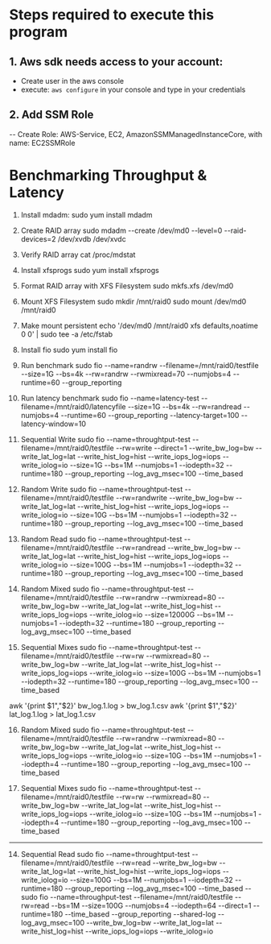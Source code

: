 # Steps required to execute this program

## 1. Aws sdk needs access to your account:

- Create user in the aws console
- execute: `aws configure` in your console and type in your credentials

## 2. Add SSM Role

-- Create Role: AWS-Service, EC2, AmazonSSMManagedInstanceCore,
with name: EC2SSMRole

# Benchmarking Throughput & Latency

1. Install mdadm:
   sudo yum install mdadm

2. Create RAID array
   sudo mdadm --create /dev/md0 --level=0 --raid-devices=2 /dev/xvdb /dev/xvdc

3. Verify RAID array
   cat /proc/mdstat

4. Install xfsprogs
   sudo yum install xfsprogs

5. Format RAID array with XFS Filesystem
   sudo mkfs.xfs /dev/md0

6. Mount XFS Filesystem
   sudo mkdir /mnt/raid0
   sudo mount /dev/md0 /mnt/raid0

7. Make mount persistent
   echo '/dev/md0 /mnt/raid0 xfs defaults,noatime 0 0' | sudo tee -a /etc/fstab

8. Install fio
   sudo yum install fio

9. Run benchmark
   sudo fio --name=randrw --filename=/mnt/raid0/testfile --size=1G --bs=4k --rw=randrw --rwmixread=70 --numjobs=4 --runtime=60 --group_reporting

10. Run latency benchmark
    sudo fio --name=latency-test --filename=/mnt/raid0/latencyfile --size=1G --bs=4k --rw=randread --numjobs=4 --runtime=60 --group_reporting --latency-target=100 --latency-window=10

11. Sequential Write
    sudo fio --name=throughtput-test --filename=/mnt/raid0/testfile --rw=write --direct=1 --write_bw_log=bw --write_lat_log=lat --write_hist_log=hist --write_iops_log=iops --write_iolog=io --size=1G --bs=1M --numjobs=1 --iodepth=32 --runtime=180 --group_reporting --log_avg_msec=100 --time_based

12. Random Write
    sudo fio --name=throughtput-test --filename=/mnt/raid0/testfile --rw=randwrite --write_bw_log=bw --write_lat_log=lat --write_hist_log=hist --write_iops_log=iops --write_iolog=io --size=10G --bs=1M --numjobs=1 --iodepth=32 --runtime=180 --group_reporting --log_avg_msec=100 --time_based

13. Random Read
    sudo fio --name=throughtput-test --filename=/mnt/raid0/testfile --rw=randread --write_bw_log=bw --write_lat_log=lat --write_hist_log=hist --write_iops_log=iops --write_iolog=io --size=100G --bs=1M --numjobs=1 --iodepth=32 --runtime=180 --group_reporting --log_avg_msec=100 --time_based

14. Random Mixed
    sudo fio --name=throughtput-test --filename=/mnt/raid0/testfile --rw=randrw --rwmixread=80 --write_bw_log=bw --write_lat_log=lat --write_hist_log=hist --write_iops_log=iops --write_iolog=io --size=12000G --bs=1M --numjobs=1 --iodepth=32 --runtime=180 --group_reporting --log_avg_msec=100 --time_based

15. Sequential Mixes
    sudo fio --name=throughtput-test --filename=/mnt/raid0/testfile --rw=rw --rwmixread=80 --write_bw_log=bw --write_lat_log=lat --write_hist_log=hist --write_iops_log=iops --write_iolog=io --size=100G --bs=1M --numjobs=1 --iodepth=32 --runtime=180 --group_reporting --log_avg_msec=100 --time_based

awk '{print $1","$2}' bw_log.1.log > bw_log.1.csv
awk '{print $1","$2}' lat_log.1.log > lat_log.1.csv

16. Random Mixed
    sudo fio --name=throughtput-test --filename=/mnt/raid0/testfile --rw=randrw --rwmixread=80 --write_bw_log=bw --write_lat_log=lat --write_hist_log=hist --write_iops_log=iops --write_iolog=io --size=10G --bs=1M --numjobs=1 --iodepth=4 --runtime=180 --group_reporting --log_avg_msec=100 --time_based

17. Sequential Mixes
    sudo fio --name=throughtput-test --filename=/mnt/raid0/testfile --rw=rw --rwmixread=80 --write_bw_log=bw --write_lat_log=lat --write_hist_log=hist --write_iops_log=iops --write_iolog=io --size=10G --bs=1M --numjobs=1 --iodepth=4 --runtime=180 --group_reporting --log_avg_msec=100 --time_based

---

14. Sequential Read
    sudo fio --name=throughtput-test --filename=/mnt/raid0/testfile --rw=read --write_bw_log=bw --write_lat_log=lat --write_hist_log=hist --write_iops_log=iops --write_iolog=io --size=100G --bs=1M --numjobs=1 --iodepth=32 --runtime=180 --group_reporting --log_avg_msec=100 --time_based --
    sudo fio --name=throughput-test --filename=/mnt/raid0/testfile --rw=read --bs=1M --size=100G --numjobs=4 --iodepth=64 --direct=1 --runtime=180 --time_based --group_reporting --shared-log --log_avg_msec=100 --write_bw_log=bw --write_lat_log=lat --write_hist_log=hist --write_iops_log=iops --write_iolog=io
